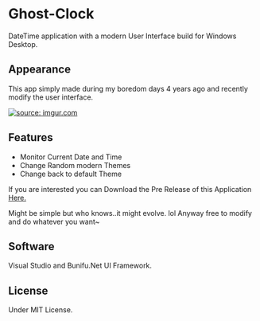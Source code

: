 

# Ghost-Clock
DateTime application with a modern User Interface build for Windows Desktop. 

## Appearance

This app simply made during my boredom days 4 years ago and recently modify the user interface.

<a href="http://imgur.com/IE5f7rU"><img src="http://i.imgur.com/IE5f7rU.png" title="source: imgur.com" /></a>

## Features
* Monitor Current Date and Time
* Change Random modern Themes
* Change back to default Theme

If you are interested you can Download the Pre Release of this Application <a href="https://github.com/Akihisa17/Ghost-Clock/releases"> Here. </a>

Might be simple but who knows..it might evolve. lol Anyway free to modify and do whatever you want~

## Software
Visual Studio and Bunifu.Net UI Framework.

## License
Under MIT License.
